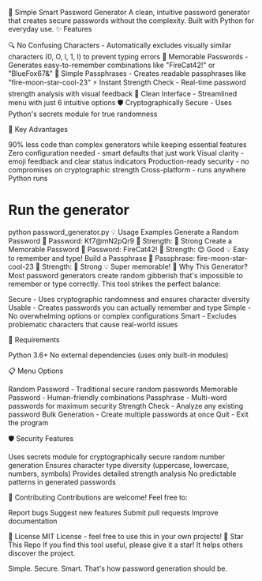 🔐 Simple Smart Password Generator
A clean, intuitive password generator that creates secure passwords without the complexity. Built with Python for everyday use.
✨ Features

🔍 No Confusing Characters - Automatically excludes visually similar characters (0, O, l, 1, I) to prevent typing errors
🧠 Memorable Passwords - Generates easy-to-remember combinations like "FireCat42!" or "BlueFox67&"
📝 Simple Passphrases - Creates readable passphrases like "fire-moon-star-cool-23"
⚡ Instant Strength Check - Real-time password strength analysis with visual feedback
🎯 Clean Interface - Streamlined menu with just 6 intuitive options
🛡️ Cryptographically Secure - Uses Python's secrets module for true randomness

🚀 Key Advantages

90% less code than complex generators while keeping essential features
Zero configuration needed - smart defaults that just work
Visual clarity - emoji feedback and clear status indicators
Production-ready security - no compromises on cryptographic strength
Cross-platform - runs anywhere Python runs

# Run the generator
python password_generator.py
💡 Usage Examples
Generate a Random Password
🔑 Password: Kf7@mN2pQr9
💪 Strength: 💪 Strong
Create a Memorable Password
🔑 Password: FireCat42!
💪 Strength: 😊 Good
💡 Easy to remember and type!
Build a Passphrase
🔑 Passphrase: fire-moon-star-cool-23
💪 Strength: 💪 Strong
💡 Super memorable!
🎯 Why This Generator?
Most password generators create random gibberish that's impossible to remember or type correctly. This tool strikes the perfect balance:

Secure - Uses cryptographic randomness and ensures character diversity
Usable - Creates passwords you can actually remember and type
Simple - No overwhelming options or complex configurations
Smart - Excludes problematic characters that cause real-world issues

🔧 Requirements

Python 3.6+
No external dependencies (uses only built-in modules)

📋 Menu Options

Random Password - Traditional secure random passwords
Memorable Password - Human-friendly combinations
Passphrase - Multi-word passwords for maximum security
Strength Check - Analyze any existing password
Bulk Generation - Create multiple passwords at once
Quit - Exit the program

🛡️ Security Features

Uses secrets module for cryptographically secure random number generation
Ensures character type diversity (uppercase, lowercase, numbers, symbols)
Provides detailed strength analysis
No predictable patterns in generated passwords

🤝 Contributing
Contributions are welcome! Feel free to:

Report bugs
Suggest new features
Submit pull requests
Improve documentation

📄 License
MIT License - feel free to use this in your own projects!
🌟 Star This Repo
If you find this tool useful, please give it a star! It helps others discover the project.

Simple. Secure. Smart. That's how password generation should be.
